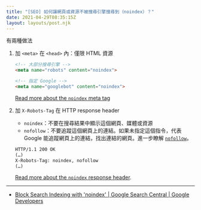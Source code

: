 ```yaml
---
title: "[SEO] 如何讓網頁或資源不被搜尋引擎搜尋到（noindex）？"
date: 2021-04-29T08:35:15Z
layout: layouts/post.njk
---
```


有兩種做法

1. 加 `<meta>` 在 `<head>` 內：僅限 HTML 資源

   ```html
   <!-- 大部分搜尋引擎 -->
   <meta name="robots" content="noindex">
   
   <!-- 指定 Google -->
   <meta name="googlebot" content="noindex">
   ```

   [Read more about the `noindex` meta tag](https://developers.google.com/search/reference/robots_meta_tag#robotsmeta)

2. 加  `X-Robots-Tag` 在 HTTP response header

   - `noindex`：不要在搜尋結果中顯示這個網頁、媒體或資源
   - `nofollow`：不要追蹤這個網頁上的連結。如果未指定這個指令，代表 Google 能追蹤網頁上的連結，找出連結的網頁。進一步瞭解 [`nofollow`](https://developers.google.com/search/docs/advanced/guidelines/qualify-outbound-links)。

   ```tex
   HTTP/1.1 200 OK
   (…)
   X-Robots-Tag: noindex, nofollow
   (…)
   ```

   [Read more about the `noindex` response header](https://developers.google.com/search/reference/robots_meta_tag#xrobotstag).

---

- [Block Search Indexing with 'noindex' | Google Search Central  |  Google Developers](https://developers.google.com/search/docs/advanced/crawling/block-indexing)


